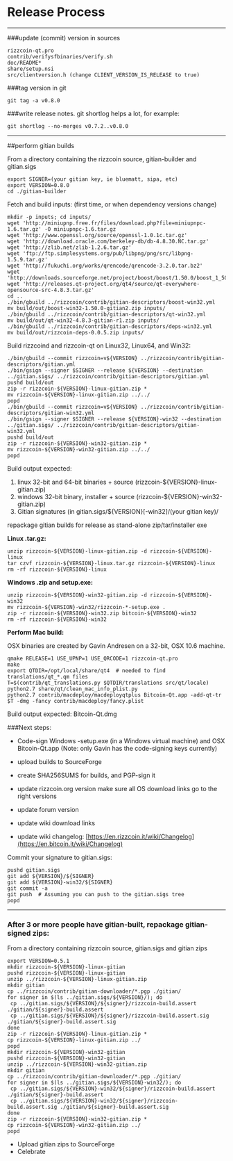 Release Process
====================

* * *

###update (commit) version in sources


	rizzcoin-qt.pro
	contrib/verifysfbinaries/verify.sh
	doc/README*
	share/setup.nsi
	src/clientversion.h (change CLIENT_VERSION_IS_RELEASE to true)

###tag version in git

	git tag -a v0.8.0

###write release notes. git shortlog helps a lot, for example:

	git shortlog --no-merges v0.7.2..v0.8.0

* * *

##perform gitian builds

 From a directory containing the rizzcoin source, gitian-builder and gitian.sigs
  
	export SIGNER=(your gitian key, ie bluematt, sipa, etc)
	export VERSION=0.8.0
	cd ./gitian-builder

 Fetch and build inputs: (first time, or when dependency versions change)

	mkdir -p inputs; cd inputs/
	wget 'http://miniupnp.free.fr/files/download.php?file=miniupnpc-1.6.tar.gz' -O miniupnpc-1.6.tar.gz
	wget 'http://www.openssl.org/source/openssl-1.0.1c.tar.gz'
	wget 'http://download.oracle.com/berkeley-db/db-4.8.30.NC.tar.gz'
	wget 'http://zlib.net/zlib-1.2.6.tar.gz'
	wget 'ftp://ftp.simplesystems.org/pub/libpng/png/src/libpng-1.5.9.tar.gz'
	wget 'http://fukuchi.org/works/qrencode/qrencode-3.2.0.tar.bz2'
	wget 'http://downloads.sourceforge.net/project/boost/boost/1.50.0/boost_1_50_0.tar.bz2'
	wget 'http://releases.qt-project.org/qt4/source/qt-everywhere-opensource-src-4.8.3.tar.gz'
	cd ..
	./bin/gbuild ../rizzcoin/contrib/gitian-descriptors/boost-win32.yml
	mv build/out/boost-win32-1.50.0-gitian2.zip inputs/
	./bin/gbuild ../rizzcoin/contrib/gitian-descriptors/qt-win32.yml
	mv build/out/qt-win32-4.8.3-gitian-r1.zip inputs/
	./bin/gbuild ../rizzcoin/contrib/gitian-descriptors/deps-win32.yml
	mv build/out/rizzcoin-deps-0.0.5.zip inputs/

 Build rizzcoind and rizzcoin-qt on Linux32, Linux64, and Win32:
  
	./bin/gbuild --commit rizzcoin=v${VERSION} ../rizzcoin/contrib/gitian-descriptors/gitian.yml
	./bin/gsign --signer $SIGNER --release ${VERSION} --destination ../gitian.sigs/ ../rizzcoin/contrib/gitian-descriptors/gitian.yml
	pushd build/out
	zip -r rizzcoin-${VERSION}-linux-gitian.zip *
	mv rizzcoin-${VERSION}-linux-gitian.zip ../../
	popd
	./bin/gbuild --commit rizzcoin=v${VERSION} ../rizzcoin/contrib/gitian-descriptors/gitian-win32.yml
	./bin/gsign --signer $SIGNER --release ${VERSION}-win32 --destination ../gitian.sigs/ ../rizzcoin/contrib/gitian-descriptors/gitian-win32.yml
	pushd build/out
	zip -r rizzcoin-${VERSION}-win32-gitian.zip *
	mv rizzcoin-${VERSION}-win32-gitian.zip ../../
	popd

  Build output expected:

  1. linux 32-bit and 64-bit binaries + source (rizzcoin-${VERSION}-linux-gitian.zip)
  2. windows 32-bit binary, installer + source (rizzcoin-${VERSION}-win32-gitian.zip)
  3. Gitian signatures (in gitian.sigs/${VERSION}[-win32]/(your gitian key)/

repackage gitian builds for release as stand-alone zip/tar/installer exe

**Linux .tar.gz:**

	unzip rizzcoin-${VERSION}-linux-gitian.zip -d rizzcoin-${VERSION}-linux
	tar czvf rizzcoin-${VERSION}-linux.tar.gz rizzcoin-${VERSION}-linux
	rm -rf rizzcoin-${VERSION}-linux

**Windows .zip and setup.exe:**

	unzip rizzcoin-${VERSION}-win32-gitian.zip -d rizzcoin-${VERSION}-win32
	mv rizzcoin-${VERSION}-win32/rizzcoin-*-setup.exe .
	zip -r rizzcoin-${VERSION}-win32.zip bitcoin-${VERSION}-win32
	rm -rf rizzcoin-${VERSION}-win32

**Perform Mac build:**

  OSX binaries are created by Gavin Andresen on a 32-bit, OSX 10.6 machine.

	qmake RELEASE=1 USE_UPNP=1 USE_QRCODE=1 rizzcoin-qt.pro
	make
	export QTDIR=/opt/local/share/qt4  # needed to find translations/qt_*.qm files
	T=$(contrib/qt_translations.py $QTDIR/translations src/qt/locale)
	python2.7 share/qt/clean_mac_info_plist.py
	python2.7 contrib/macdeploy/macdeployqtplus Bitcoin-Qt.app -add-qt-tr $T -dmg -fancy contrib/macdeploy/fancy.plist

 Build output expected: Bitcoin-Qt.dmg

###Next steps:

* Code-sign Windows -setup.exe (in a Windows virtual machine) and
  OSX Bitcoin-Qt.app (Note: only Gavin has the code-signing keys currently)

* upload builds to SourceForge

* create SHA256SUMS for builds, and PGP-sign it

* update rizzcoin.org version
  make sure all OS download links go to the right versions

* update forum version

* update wiki download links

* update wiki changelog: [https://en.rizzcoin.it/wiki/Changelog](https://en.bitcoin.it/wiki/Changelog)

Commit your signature to gitian.sigs:

	pushd gitian.sigs
	git add ${VERSION}/${SIGNER}
	git add ${VERSION}-win32/${SIGNER}
	git commit -a
	git push  # Assuming you can push to the gitian.sigs tree
	popd

-------------------------------------------------------------------------

### After 3 or more people have gitian-built, repackage gitian-signed zips:

From a directory containing rizzcoin source, gitian.sigs and gitian zips

	export VERSION=0.5.1
	mkdir rizzcoin-${VERSION}-linux-gitian
	pushd rizzcoin-${VERSION}-linux-gitian
	unzip ../rizzcoin-${VERSION}-linux-gitian.zip
	mkdir gitian
	cp ../rizzcoin/contrib/gitian-downloader/*.pgp ./gitian/
	for signer in $(ls ../gitian.sigs/${VERSION}/); do
	 cp ../gitian.sigs/${VERSION}/${signer}/rizzcoin-build.assert ./gitian/${signer}-build.assert
	 cp ../gitian.sigs/${VERSION}/${signer}/rizzcoin-build.assert.sig ./gitian/${signer}-build.assert.sig
	done
	zip -r rizzcoin-${VERSION}-linux-gitian.zip *
	cp rizzcoin-${VERSION}-linux-gitian.zip ../
	popd
	mkdir rizzcoin-${VERSION}-win32-gitian
	pushd rizzcoin-${VERSION}-win32-gitian
	unzip ../rizzcoin-${VERSION}-win32-gitian.zip
	mkdir gitian
	cp ../rizzcoin/contrib/gitian-downloader/*.pgp ./gitian/
	for signer in $(ls ../gitian.sigs/${VERSION}-win32/); do
	 cp ../gitian.sigs/${VERSION}-win32/${signer}/rizzcoin-build.assert ./gitian/${signer}-build.assert
	 cp ../gitian.sigs/${VERSION}-win32/${signer}/rizzcoin-build.assert.sig ./gitian/${signer}-build.assert.sig
	done
	zip -r rizzcoin-${VERSION}-win32-gitian.zip *
	cp rizzcoin-${VERSION}-win32-gitian.zip ../
	popd

- Upload gitian zips to SourceForge
- Celebrate 
